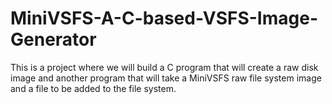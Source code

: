 # MiniVSFS-A-C-based-VSFS-Image-Generator
This is a project where we will build a C program that will create a raw disk image and another program that will take a MiniVSFS raw file system image and a file to be added to the file system.
